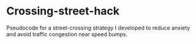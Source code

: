 # Crossing-street-hack
Pseudocode for a street-crossing strategy I developed to reduce anxiety and avoid traffic congestion near speed bumps.
